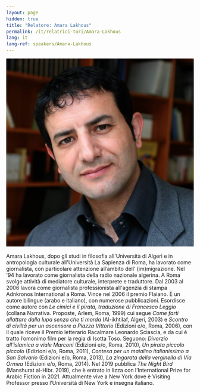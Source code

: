 ```yaml
---
layout: page
hidden: true
title: "Relatore: Amara Lakhous"
permalink: /it/relatrici-tori/Amara-Lakhous
lang: it
lang-ref: speakers/Amara-Lakhous
---
```


![Amara Lakhous](/assets/speakers/Amara-Lakhous.jpg)

Amara Lakhous, dopo gli studi in filosofia all'Università di Algeri e in antropologia culturale all'Università La Sapienza di Roma, ha lavorato come giornalista, con particolare attenzione all’ambito dell’ (im)migrazione. Nel ’94 ha lavorato come giornalista della radio nazionale algerina. A Roma svolge attività di mediatore culturale, interprete e traduttore. Dal 2003 al 2006 lavora come giornalista professionista all'agenzia di stampa Adnkronos International a Roma. Vince nel 2006 il premio Flaiano. È un autore bilingue (arabo e italiano), con numerose pubblicazioni. Esordisce come autore con _Le cimici e il pirata, traduzione di Francesco Leggio_ (collana Narrativa. Proposte, Arlem, Roma, 1999) cui segue _Come farti allattare dalla lupa senza che ti morda_ (Al-ikhtilaf, Algeri, 2003) e _Scontro di civiltà per un ascensore a Piazza Vittorio_ (Edizioni e/o, Roma, 2006), con il quale riceve il Premio letterario Racalmare Leonardo Sciascia, e da cui è tratto l’omonimo film per la regia di Isotta Toso. Seguono: _Divorzio all'islamica a viale Marconi_ (Edizioni e/o, Roma, 2010), _Un pirata piccolo piccolo_ (Edizioni e/o, Roma, 2011), _Contesa per un maialino italianissimo a San Salvario_ (Edizioni e/o, Roma, 2013), _La zingarata della verginella di Via Ormea_ (Edizioni e/o, Roma, 2014). Nel 2019 pubblica _The Night Bird_ (Manshurat al-Hibr. 2019), che è entrato in lizza con l’International Prize for Arabic Fiction in 2021. Attualmente vive a New York dove è Visiting Professor presso l’Università di New York e insegna italiano.  

